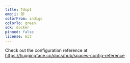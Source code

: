 ```yaml
---
title: Tdsp1
emoji: 😻
colorFrom: indigo
colorTo: green
sdk: docker
pinned: false
license: mit
---
```


Check out the configuration reference at https://huggingface.co/docs/hub/spaces-config-reference
